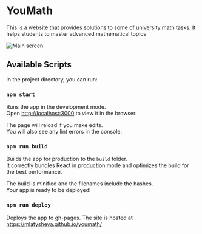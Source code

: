 # YouMath

This is a website that provides solutions to some of university math tasks. It helps students to master advanced mathematical topics

![Main screen](<img width="637" alt="schreenshot_main" src="https://user-images.githubusercontent.com/61849781/225549617-fde772fe-9639-4b51-8aba-0b93b9fe2003.png">)

## Available Scripts

In the project directory, you can run:

### `npm start`

Runs the app in the development mode.\
Open [http://localhost:3000](http://localhost:3000) to view it in the browser.

The page will reload if you make edits.\
You will also see any lint errors in the console.

### `npm run build`

Builds the app for production to the `build` folder.\
It correctly bundles React in production mode and optimizes the build for the best performance.

The build is minified and the filenames include the hashes.\
Your app is ready to be deployed!

### `npm run deploy`

Deploys the app to gh-pages. The site is hosted at https://mlatysheva.github.io/youmath/ 
